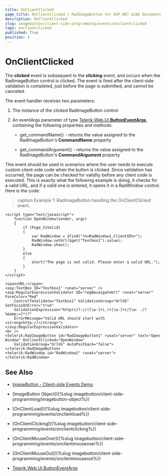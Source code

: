 ```yaml
---
title: OnClientClicked
page_title: OnClientClicked | RadImageButton for ASP.NET AJAX Documentation
description: OnClientClicked
slug: imagebutton/client-side-programming/events/onclientclicked
tags: onclientclicked
published: True
position: 4
---
```


# OnClientClicked

The **clicked** event is subsequent to the **clicking** event, and occurs when the RadImageButton control is clicked. The event is fired after the client-side validation is completed, just before the page is submitted, and cannot be canceled.

The event handler receives two parameters:

1. The instance of the clicked RadImageButton control

1. An eventArgs parameter of type [Telerik.Web.UI.**ButtonEventArgs**](http://docs.telerik.com/devtools/aspnet-ajax/api/client/args/Telerik.Web.UI.ButtonEventArgs), containing the following properties and methods:

	* get_commandName() - returns the value assigned to the RadImageButton's **CommandName** property

	* get_commandArgument() - returns the value assigned to the RadImageButton's **CommandArgument** property

This event should be used in scenarios where the user needs to execute custom client-side code when the button is clicked. Since validation has occurred, the page can be checked for validity before any client code is executed. This is exactly what the following example is doing, it checks for a valid URL, and if a valid one is entered, it opens it in a RadWindow control. Here is the code:

>caption Example 1: RadImageButton handling the OnClientClicked event.

````ASP.NET
<script type="text/javascript">
	function OpenWindow(sender, args)
	{
		if (Page_IsValid)
		{
			var RadWindow = $find("<%=RadWindow1.ClientID%>");
			RadWindow.setUrl($get("Textbox1").value);
			RadWindow.show();
		}
		else
		{
			alert("The page is not valid. Please enter a valid URL.");
		}
	}
</script>

<span>URL:</span>
<asp:TextBox ID="Textbox1" runat="server" />
<asp:RegularExpressionValidator ID="regNavaigateUrl" runat="server" ForeColor="Red"
	ControlToValidate="Textbox1" ValidationGroup="UrlVG" SetFocusOnError="true" 
	ValidationExpression="http(s)?://([\w-]+\.)+[\w-]+(/[\w- ./?%&amp;=]*)?"
	ErrorMessage="Valid URL should start with <strong>http://</strong>">
</asp:RegularExpressionValidator>
<br />
<telerik:RadImageButton id="RadImageButton1" runat="server" text="Open Window" OnClientClicked="OpenWindow"
	ValidationGroup="UrlVG" AutoPostback="false">
</telerik:RadImageButton>
<telerik:RadWindow id="RadWindow1" runat="server">
</telerik:RadWindow>
````

## See Also

 * [ImageButton - Client-side Events Demo](http://demos.telerik.com/aspnet-ajax/imagebutton/client-side-api/client-side-events/defaultcs.aspx)

 * [ImageButton Object]({%slug imagebutton/client-side-programming/imagebutton-object%})
 
 * [OnClientLoad]({%slug imagebutton/client-side-programming/events/onclientload%})
 
 * [OnClientClicking]({%slug imagebutton/client-side-programming/events/onclientclicking%})
 
 * [OnClientMouseOver]({%slug imagebutton/client-side-programming/events/onclientmouseover%})
 
 * [OnClientMouseOut]({%slug imagebutton/client-side-programming/events/onclientmouseout%})
 
 * [Telerik.Web.UI.ButtonEventArgs](http://docs.telerik.com/devtools/aspnet-ajax/api/client/args/Telerik.Web.UI.ButtonEventArgs)
